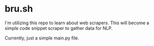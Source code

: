 # bru.sh

I'm utilizing this repo to learn about web scrapers. This will become a simple code snippet scraper to gather data for NLP.

Currently, just a simple main.py file.
